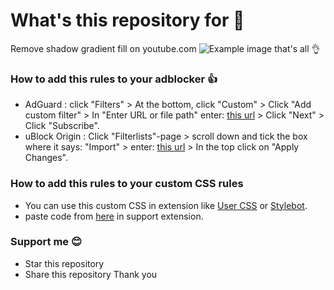 # What's this repository for 🤔
Remove shadow gradient fill on youtube.com
![Example image](https://github.com/Kristol-Ice/remove-shadow-gradient-fill-on-youtube.com/assets/134151822/66c0d51c-3fd2-4434-a2cd-76cf8a453fe1)
that's all 👌

### How to add this rules to your adblocker 👍
- AdGuard : click "Filters" > At the bottom, click "Custom" > Click "Add custom filter" > In "Enter URL or file path" enter: [this url](https://raw.githubusercontent.com/Kristol-Ice/remove-shadow-gradient-fill-on-youtube.com/main/remove-youtube.com-shadow-gradient-fill-for-adblocker) > Click "Next" > Click "Subscribe".
- uBlock Origin : Click "Filterlists"-page > scroll down and tick the box where it says: "Import" > enter: [this url](https://raw.githubusercontent.com/Kristol-Ice/remove-shadow-gradient-fill-on-youtube.com/main/remove-youtube.com-shadow-gradient-fill-for-adblocker) > In the top click on "Apply Changes".

### How to add this rules to your custom CSS rules
- You can use this custom CSS in extension like [User CSS](https://chrome.google.com/webstore/detail/user-css/okpjlejfhacmgjkmknjhadmkdbcldfcb) or [Stylebot](https://chrome.google.com/webstore/detail/stylebot/oiaejidbmkiecgbjeifoejpgmdaleoha).
- paste code from [here]() in support extension.

### Support me 😊
- Star this repository
- Share this repository
Thank you
